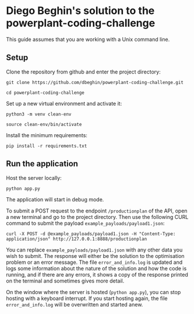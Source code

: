 # Diego Beghin's solution to the powerplant-coding-challenge

This guide assumes that you are working with a Unix command line.


## Setup

Clone the repository from github and enter the project directory:

`git clone https://github.com/dbeghin/powerplant-coding-challenge.git`

`cd powerplant-coding-challenge`

Set up a new virtual environment and activate it:

`python3 -m venv clean-env`

`source clean-env/bin/activate`

Install the minimum requirements:

`pip install -r requirements.txt`



## Run the application

Host the server locally:

`python app.py`

The application will start in debug mode.

To submit a POST request to the endpoint `/productionplan` of the API, open a new terminal and go to the project directory. Then use the following CURL command to submit the payload `example_payloads/payload1.json`:

`curl -X POST -d @example_payloads/payload1.json -H "Content-Type: application/json" http://127.0.0.1:8888/productionplan`

You can replace `example_payloads/payload1.json` with any other data you wish to submit. The response will either be the solution to the optimisation problem or an error message. The file `error_and_info.log` is updated and logs some information about the nature of the solution and how the code is running, and if there are any errors, it shows a copy of the response printed on the terminal and sometimes gives more detail.

On the window where the server is hosted (`python app.py`), you can stop hosting with a keyboard interrupt. If you start hosting again, the file `error_and_info.log` will be overwritten and started anew.

